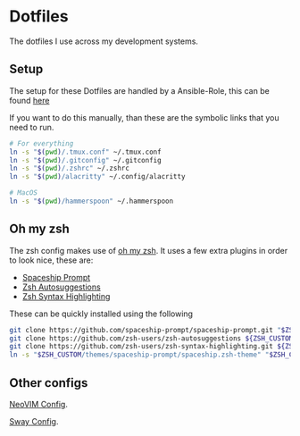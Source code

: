 # Dotfiles

The dotfiles I use across my development systems.

## Setup

The setup for these Dotfiles are handled by a Ansible-Role, this can be found [here](https://github.com/JonaVDM/dotfiles-role)

If you want to do this manually, than these are the symbolic links that you need to run.

```bash
# For everything
ln -s "$(pwd)/.tmux.conf" ~/.tmux.conf
ln -s "$(pwd)/.gitconfig" ~/.gitconfig
ln -s "$(pwd)/.zshrc" ~/.zshrc
ln -s "$(pwd)/alacritty" ~/.config/alacritty

# MacOS
ln -s "$(pwd)/hammerspoon" ~/.hammerspoon
```

## Oh my zsh

The zsh config makes use of [oh my zsh](https://ohmyz.sh/). It uses a few extra plugins in order to look nice, these are:

- [Spaceship Prompt](https://github.com/spaceship-prompt/spaceship-prompt)
- [Zsh Autosuggestions](https://github.com/zsh-users/zsh-autosuggestions)
- [Zsh Syntax Highlighting](https://github.com/zsh-users/zsh-syntax-highlighting)

These can be quickly installed using the following

```bash
git clone https://github.com/spaceship-prompt/spaceship-prompt.git "$ZSH_CUSTOM/themes/spaceship-prompt" --depth=1
git clone https://github.com/zsh-users/zsh-autosuggestions ${ZSH_CUSTOM}/plugins/zsh-autosuggestions
git clone https://github.com/zsh-users/zsh-syntax-highlighting.git ${ZSH_CUSTOM}/plugins/zsh-syntax-highlighting
ln -s "$ZSH_CUSTOM/themes/spaceship-prompt/spaceship.zsh-theme" "$ZSH_CUSTOM/themes/spaceship.zsh-theme"
```

## Other configs
[NeoVIM Config](https://github.com/JonaVDM/neovim-config).

[Sway Config](https://github.com/JonaVDM/sway-config).



